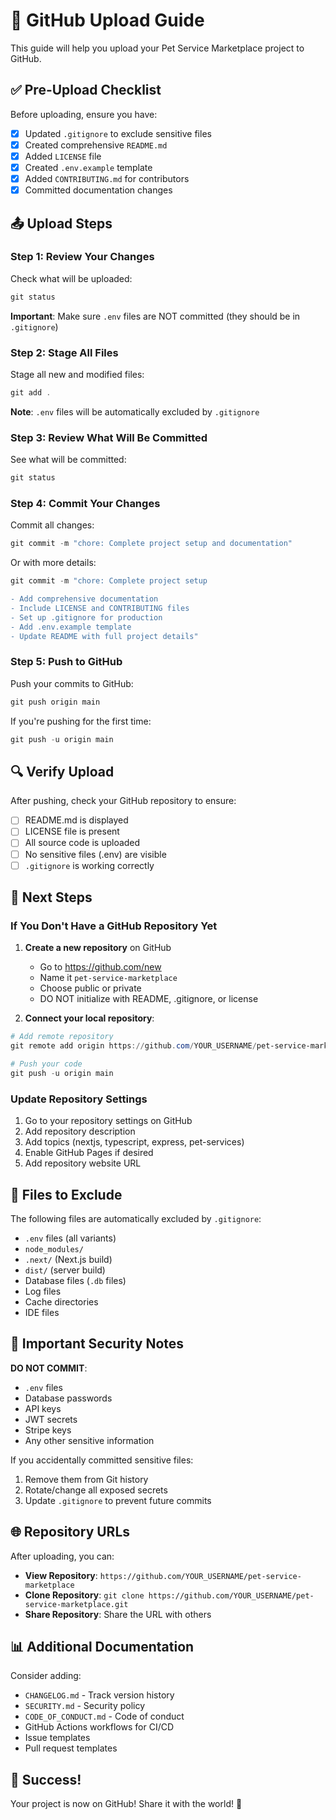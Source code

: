 # 🚀 GitHub Upload Guide

This guide will help you upload your Pet Service Marketplace project to GitHub.

## ✅ Pre-Upload Checklist

Before uploading, ensure you have:

- [x] Updated `.gitignore` to exclude sensitive files
- [x] Created comprehensive `README.md`
- [x] Added `LICENSE` file
- [x] Created `.env.example` template
- [x] Added `CONTRIBUTING.md` for contributors
- [x] Committed documentation changes

## 📤 Upload Steps

### Step 1: Review Your Changes

Check what will be uploaded:

```powershell
git status
```

**Important**: Make sure `.env` files are NOT committed (they should be in `.gitignore`)

### Step 2: Stage All Files

Stage all new and modified files:

```powershell
git add .
```

**Note**: `.env` files will be automatically excluded by `.gitignore`

### Step 3: Review What Will Be Committed

See what will be committed:

```powershell
git status
```

### Step 4: Commit Your Changes

Commit all changes:

```powershell
git commit -m "chore: Complete project setup and documentation"
```

Or with more details:

```powershell
git commit -m "chore: Complete project setup

- Add comprehensive documentation
- Include LICENSE and CONTRIBUTING files
- Set up .gitignore for production
- Add .env.example template
- Update README with full project details"
```

### Step 5: Push to GitHub

Push your commits to GitHub:

```powershell
git push origin main
```

If you're pushing for the first time:

```powershell
git push -u origin main
```

## 🔍 Verify Upload

After pushing, check your GitHub repository to ensure:

- [ ] README.md is displayed
- [ ] LICENSE file is present
- [ ] All source code is uploaded
- [ ] No sensitive files (.env) are visible
- [ ] `.gitignore` is working correctly

## 🎯 Next Steps

### If You Don't Have a GitHub Repository Yet

1. **Create a new repository** on GitHub
   - Go to https://github.com/new
   - Name it `pet-service-marketplace`
   - Choose public or private
   - DO NOT initialize with README, .gitignore, or license

2. **Connect your local repository**:

```powershell
# Add remote repository
git remote add origin https://github.com/YOUR_USERNAME/pet-service-marketplace.git

# Push your code
git push -u origin main
```

### Update Repository Settings

1. Go to your repository settings on GitHub
2. Add repository description
3. Add topics (nextjs, typescript, express, pet-services)
4. Enable GitHub Pages if desired
5. Add repository website URL

## 📝 Files to Exclude

The following files are automatically excluded by `.gitignore`:

- `.env` files (all variants)
- `node_modules/`
- `.next/` (Next.js build)
- `dist/` (server build)
- Database files (`.db` files)
- Log files
- Cache directories
- IDE files

## 🚨 Important Security Notes

**DO NOT COMMIT**:
- `.env` files
- Database passwords
- API keys
- JWT secrets
- Stripe keys
- Any other sensitive information

If you accidentally committed sensitive files:
1. Remove them from Git history
2. Rotate/change all exposed secrets
3. Update `.gitignore` to prevent future commits

## 🌐 Repository URLs

After uploading, you can:

- **View Repository**: `https://github.com/YOUR_USERNAME/pet-service-marketplace`
- **Clone Repository**: `git clone https://github.com/YOUR_USERNAME/pet-service-marketplace.git`
- **Share Repository**: Share the URL with others

## 📊 Additional Documentation

Consider adding:

- `CHANGELOG.md` - Track version history
- `SECURITY.md` - Security policy
- `CODE_OF_CONDUCT.md` - Code of conduct
- GitHub Actions workflows for CI/CD
- Issue templates
- Pull request templates

## 🎉 Success!

Your project is now on GitHub! Share it with the world! 🚀

